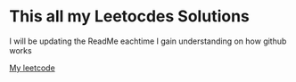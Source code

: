<h1>This all my Leetocdes Solutions</h1>
<p>I will be updating the ReadMe eachtime I gain understanding on how github works</p>
<a href=https://leetcode.com/jaeferkemal/ >My leetcode</a>
